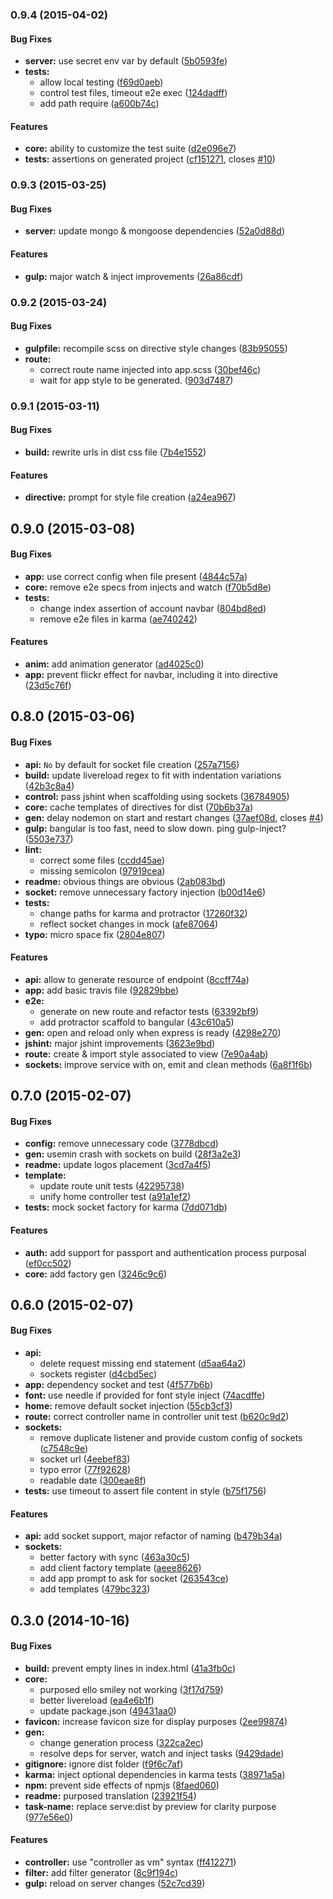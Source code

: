 ### 0.9.4 (2015-04-02)


#### Bug Fixes

* **server:** use secret env var by default ([5b0593fe](https://github.com/42Zavattas/generator-bangular/commit/5b0593fec65c4c7ded5063b27e2af852f7fd677d))
* **tests:**
  * allow local testing ([f69d0aeb](https://github.com/42Zavattas/generator-bangular/commit/f69d0aeb18feef9645067a5439788961e9b13cae))
  * control test files, timeout e2e exec ([124dadff](https://github.com/42Zavattas/generator-bangular/commit/124dadff554f6de75224a85cb7e5082479c28622))
  * add path require ([a600b74c](https://github.com/42Zavattas/generator-bangular/commit/a600b74c23220e5fdb34b6b8f154b475698be4bf))


#### Features

* **core:** ability to customize the test suite ([d2e096e7](https://github.com/42Zavattas/generator-bangular/commit/d2e096e74baff9821a6e46ceed4649311de5e2b9))
* **tests:** assertions on generated project ([cf151271](https://github.com/42Zavattas/generator-bangular/commit/cf1512719bdb2071d9d22b2f386d8e0312c34488), closes [#10](https://github.com/42Zavattas/generator-bangular/issues/10))


### 0.9.3 (2015-03-25)


#### Bug Fixes

* **server:** update mongo & mongoose dependencies ([52a0d88d](https://github.com/42Zavattas/generator-bangular/commit/52a0d88d516feeed6f4afda73b04f6324ab023a9))


#### Features

* **gulp:** major watch & inject improvements ([26a86cdf](https://github.com/42Zavattas/generator-bangular/commit/26a86cdf990fa0ee9c5cef5d1ea83e91064a5b86))


### 0.9.2 (2015-03-24)


#### Bug Fixes

* **gulpfile:** recompile scss on directive style changes ([83b95055](https://github.com/42Zavattas/generator-bangular/commit/83b95055be714a0ca806930d931d63c8220eaf71))
* **route:**
  * correct route name injected into app.scss ([30bef46c](https://github.com/42Zavattas/generator-bangular/commit/30bef46cce0186fc3027909d6f6e9f5ae9d46aa6))
  * wait for app style to be generated. ([903d7487](https://github.com/42Zavattas/generator-bangular/commit/903d7487063012e9f89f49c2000af14bda7e0839))


### 0.9.1 (2015-03-11)


#### Bug Fixes

* **build:** rewrite urls in dist css file ([7b4e1552](https://github.com/42Zavattas/generator-bangular/commit/7b4e1552d2b3869c5fc8aca638e16941da89ccb3))


#### Features

* **directive:** prompt for style file creation ([a24ea967](https://github.com/42Zavattas/generator-bangular/commit/a24ea9671ef059195e2b512e5a94acb2f27249c4))


## 0.9.0 (2015-03-08)


#### Bug Fixes

* **app:** use correct config when file present ([4844c57a](https://github.com/42Zavattas/generator-bangular/commit/4844c57a9a3b906465b9bcc1911f5530bf53a3a3))
* **core:** remove e2e specs from injects and watch ([f70b5d8e](https://github.com/42Zavattas/generator-bangular/commit/f70b5d8e76fef4073a4a478a8fb64207d3b3c6cc))
* **tests:**
  * change index assertion of account navbar ([804bd8ed](https://github.com/42Zavattas/generator-bangular/commit/804bd8edc78c173d5bbc4f2eaf082c44866c2f47))
  * remove e2e files in karma ([ae740242](https://github.com/42Zavattas/generator-bangular/commit/ae7402422a690d9e34ae9fb07eb1b42f95b77c03))


#### Features

* **anim:** add animation generator ([ad4025c0](https://github.com/42Zavattas/generator-bangular/commit/ad4025c031606f08ebad36836835564359983405))
* **app:** prevent flickr effect for navbar, including it into directive ([23d5c76f](https://github.com/42Zavattas/generator-bangular/commit/23d5c76fe10368ee132538a6850d2e20354c9cdf))


## 0.8.0 (2015-03-06)


#### Bug Fixes

* **api:** `No` by default for socket file creation ([257a7156](https://github.com/42Zavattas/generator-bangular/commit/257a7156077f894b592330f7a2d49359eb9ffb7d))
* **build:** update livereload regex to fit with indentation variations ([42b3c8a4](https://github.com/42Zavattas/generator-bangular/commit/42b3c8a453ad92bede41f2f8424253f282233be1))
* **control:** pass jshint when scaffolding using sockets ([36784905](https://github.com/42Zavattas/generator-bangular/commit/367849059d27e9329723abe544bd6b4081381eac))
* **core:** cache templates of directives for dist ([70b6b37a](https://github.com/42Zavattas/generator-bangular/commit/70b6b37a24d868fcbe14ca0dc034d0170024ab68))
* **gen:** delay nodemon on start and restart changes ([37aef08d](https://github.com/42Zavattas/generator-bangular/commit/37aef08d0365a93cd113b9bca102157f6bdacc2d), closes [#4](https://github.com/42Zavattas/generator-bangular/issues/4))
* **gulp:** bangular is too fast, need to slow down. ping gulp-inject? ([5503e737](https://github.com/42Zavattas/generator-bangular/commit/5503e7370d324c9aea301d8adb4eb01b8495bb96))
* **lint:**
  * correct some files ([ccdd45ae](https://github.com/42Zavattas/generator-bangular/commit/ccdd45ae01a72d4b812c6206e554c351df4dbb21))
  * missing semicolon ([97919cea](https://github.com/42Zavattas/generator-bangular/commit/97919cea35036cdf7c3a6f8ff03f7711d5c58d54))
* **readme:** obvious things are obvious ([2ab083bd](https://github.com/42Zavattas/generator-bangular/commit/2ab083bd8813cbc82e00aabc2b9a50d83803247e))
* **socket:** remove unnecessary factory injection ([b00d14e6](https://github.com/42Zavattas/generator-bangular/commit/b00d14e6591347c5d21bb7f204c7cc231118972d))
* **tests:**
  * change paths for karma and protractor ([17260f32](https://github.com/42Zavattas/generator-bangular/commit/17260f3201dbf201ac5c23a5fab8ef1c43d07c6e))
  * reflect socket changes in mock ([afe87064](https://github.com/42Zavattas/generator-bangular/commit/afe8706434d779e6d0032059305ca3c144e27b74))
* **typo:** micro space fix ([2804e807](https://github.com/42Zavattas/generator-bangular/commit/2804e80735485f2d2b22c0d41061187fb1745c88))


#### Features

* **api:** allow to generate resource of endpoint ([8ccff74a](https://github.com/42Zavattas/generator-bangular/commit/8ccff74ac98d99ae128361c0c5c0990ac80a816a))
* **app:** add basic travis file ([92829bbe](https://github.com/42Zavattas/generator-bangular/commit/92829bbe6025e42e94f888f4933c081cfff4715d))
* **e2e:**
  * generate on new route and refactor tests ([63392bf9](https://github.com/42Zavattas/generator-bangular/commit/63392bf9c4214e921f2285a7aaddd9080c201a09))
  * add protractor scaffold to bangular ([43c610a5](https://github.com/42Zavattas/generator-bangular/commit/43c610a5473d6fd270103edf09779610ada24285))
* **gen:** open and reload only when express is ready ([4298e270](https://github.com/42Zavattas/generator-bangular/commit/4298e270da6528e2a53b1721fa6b7a732476fd56))
* **jshint:** major jshint improvements ([3623e9bd](https://github.com/42Zavattas/generator-bangular/commit/3623e9bd880f0ea7f384267f679e289123d067ff))
* **route:** create & import style associated to view ([7e90a4ab](https://github.com/42Zavattas/generator-bangular/commit/7e90a4ab0b5f683432c83465ccde169b54069908))
* **sockets:** improve service with on, emit and clean methods ([6a8f1f6b](https://github.com/42Zavattas/generator-bangular/commit/6a8f1f6be37bb121b0c55d826cf7d575ae225b83))


## 0.7.0 (2015-02-07)


#### Bug Fixes

* **config:** remove unnecessary code ([3778dbcd](https://github.com/42Zavattas/generator-bangular/commit/3778dbcd58722b241fd98b76c371fff8a390b553))
* **gen:** usemin crash with sockets on build ([28f3a2e3](https://github.com/42Zavattas/generator-bangular/commit/28f3a2e3ec337bd8a718c61d295dfea8009cab0d))
* **readme:** update logos placement ([3cd7a4f5](https://github.com/42Zavattas/generator-bangular/commit/3cd7a4f532edb2ec7c9b4ca2b7f618f32d8e73bc))
* **template:**
  * update route unit tests ([42295738](https://github.com/42Zavattas/generator-bangular/commit/4229573847a53678eb7495d952cf6acc964fe8ab))
  * unify home controller test ([a91a1ef2](https://github.com/42Zavattas/generator-bangular/commit/a91a1ef2eb03277c05ab03dd71116a87d7181b64))
* **tests:** mock socket factory for karma ([7dd071db](https://github.com/42Zavattas/generator-bangular/commit/7dd071db3ad3833c01581444f6e1a98473584ecc))


#### Features

* **auth:** add support for passport and authentication process purposal ([ef0cc502](https://github.com/42Zavattas/generator-bangular/commit/ef0cc502db4634124de92dd3135afad8ef80d202))
* **core:** add factory gen ([3246c9c6](https://github.com/42Zavattas/generator-bangular/commit/3246c9c612f0f7a8a4c0821bbf89cadb8512ae45))


## 0.6.0 (2015-02-07)


#### Bug Fixes

* **api:**
  * delete request missing end statement ([d5aa64a2](https://github.com/42Zavattas/generator-bangular/commit/d5aa64a2c5fa1e990069c0d523cc95dde2402938))
  * sockets register ([d4cbd5ec](https://github.com/42Zavattas/generator-bangular/commit/d4cbd5ec9e3230d7f317398ff447a128dd1ff332))
* **app:** dependency socket and test ([4f577b6b](https://github.com/42Zavattas/generator-bangular/commit/4f577b6b20fd459279d4a5bcf182b1dc5b32c468))
* **font:** use needle if provided for font style inject ([74acdffe](https://github.com/42Zavattas/generator-bangular/commit/74acdffe48cc50cae529e988ce3a0558ebd78787))
* **home:** remove default socket injection ([55cb3cf3](https://github.com/42Zavattas/generator-bangular/commit/55cb3cf3bb4916c4ad10f8b04659bee5109f1b6f))
* **route:** correct controller name in controller unit test ([b620c9d2](https://github.com/42Zavattas/generator-bangular/commit/b620c9d22ad080fd8be31f92d28af8cc88153adb))
* **sockets:**
  * remove duplicate listener and provide custom config of sockets ([c7548c9e](https://github.com/42Zavattas/generator-bangular/commit/c7548c9e9097a401b11031527c6af7f8c7738181))
  * socket url ([4eebef83](https://github.com/42Zavattas/generator-bangular/commit/4eebef83e1c5a70b73f883f89fed0475e8db70d0))
  * typo error ([77f92628](https://github.com/42Zavattas/generator-bangular/commit/77f92628b540871caa94b79d35a05017c51c22f6))
  * readable date ([300eae8f](https://github.com/42Zavattas/generator-bangular/commit/300eae8fa19da15ed3e8f77032fed1daf5c18c9c))
* **tests:** use timeout to assert file content in style ([b75f1756](https://github.com/42Zavattas/generator-bangular/commit/b75f175610c575d9540961aa5088ddb945e5ae55))


#### Features

* **api:** add socket support, major refactor of naming ([b479b34a](https://github.com/42Zavattas/generator-bangular/commit/b479b34a2b3116fc03c991c28e0e19447b37143f))
* **sockets:**
  * better factory with sync ([463a30c5](https://github.com/42Zavattas/generator-bangular/commit/463a30c592216510be379f96d2c0837e24f3484d))
  * add client factory template ([aeee8626](https://github.com/42Zavattas/generator-bangular/commit/aeee86268d57934d01b55599b02db25185d498e4))
  * add app prompt to ask for socket ([263543ce](https://github.com/42Zavattas/generator-bangular/commit/263543ce2d29ee09f25f4ebb9bf2b150af31c594))
  * add templates ([479bc323](https://github.com/42Zavattas/generator-bangular/commit/479bc3235ee0d89ec228507839b844b70aeec5fc))


## 0.3.0 (2014-10-16)


#### Bug Fixes

* **build:** prevent empty lines in index.html ([41a3fb0c](https://github.com/42Zavattas/generator-bangular/commit/41a3fb0c0f1b2da65e900ca3b8970baacdb00895))
* **core:**
  * purposed ello smiley not working ([3f17d759](https://github.com/42Zavattas/generator-bangular/commit/3f17d7591c018c4051afed0fda2c5c8ea465ed15))
  * better livereload ([ea4e6b1f](https://github.com/42Zavattas/generator-bangular/commit/ea4e6b1f56726d32bb22b662efcb4cbaf6062e22))
  * update package.json ([49431aa0](https://github.com/42Zavattas/generator-bangular/commit/49431aa0505db5030927559e3be0656e55daac4f))
* **favicon:** increase favicon size for display purposes ([2ee99874](https://github.com/42Zavattas/generator-bangular/commit/2ee99874fc07918b626b7c506b388b29f13727c2))
* **gen:**
  * change generation process ([322ca2ec](https://github.com/42Zavattas/generator-bangular/commit/322ca2ecf71bb09a6cc622620ad0c27e966d178e))
  * resolve deps for server, watch and inject tasks ([9429dade](https://github.com/42Zavattas/generator-bangular/commit/9429dade255f72a06ba6274d0bccf8af3035173e))
* **gitignore:** ignore dist folder ([f9f6c7af](https://github.com/42Zavattas/generator-bangular/commit/f9f6c7afce6d91e905d19ee701cd98ee2246c46f))
* **karma:** inject optional dependencies in karma tests ([38971a5a](https://github.com/42Zavattas/generator-bangular/commit/38971a5ab0d421d0de59d2e90750c1cfa6f6ee2b))
* **npm:** prevent side effects of npmjs ([8faed060](https://github.com/42Zavattas/generator-bangular/commit/8faed0606db81523af310f176594f0b24d793969))
* **readme:** purposed translation ([23921f54](https://github.com/42Zavattas/generator-bangular/commit/23921f54c594af48fa06f819db2f0e6be8253eb2))
* **task-name:** replace serve:dist by preview for clarity purpose ([977e56e0](https://github.com/42Zavattas/generator-bangular/commit/977e56e0f7594f0212a0bfbbe68f448227798997))


#### Features

* **controller:** use "controller as vm" syntax ([ff412271](https://github.com/42Zavattas/generator-bangular/commit/ff4122715e0f9ffffc37493e9ab22b4d16930da8))
* **filter:** add filter generator ([8c9f194c](https://github.com/42Zavattas/generator-bangular/commit/8c9f194c3d877b22d4d1ae296305e77b21235f35))
* **gulp:** reload on server changes ([52c7cd39](https://github.com/42Zavattas/generator-bangular/commit/52c7cd39c738305fcc4e1479b5a35190fde166e7))

